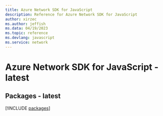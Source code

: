 ```yaml
---
title: Azure Network SDK for JavaScript
description: Reference for Azure Network SDK for JavaScript
author: xirzec
ms.author: jeffish
ms.data: 04/19/2023
ms.topic: reference
ms.devlang: javascript
ms.service: network
---
```

# Azure Network SDK for JavaScript - latest
## Packages - latest
[!INCLUDE [packages](network-index.md)]